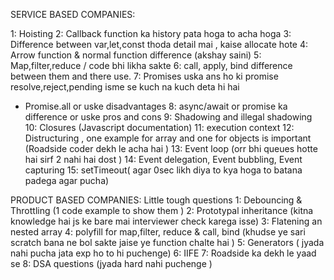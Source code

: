 SERVICE BASED COMPANIES:

1: Hoisting 
2: Callback function ka history pata hoga to acha hoga
3: Difference between var,let,const thoda detail mai , kaise allocate hote 
4: Arrow function & normal function difference (akshay saini)
5: Map,filter,reduce / code bhi likha sakte 
6: call, apply, bind difference between them and there use.
7: Promises 
	uska ans ho ki promise resolve,reject,pending isme se kuch na kuch deta hi hai 
- Promise.all or uske disadvantages
8: async/await or promise ka difference or uske pros and cons 
9: Shadowing and illegal shadowing 
10: Closures (Javascript documentation)
11: execution context 
12: Distructuring , one example for array and one for objects is important (Roadside coder dekh le acha hai )
13: Event loop (orr bhi queues hotte hai sirf 2 nahi hai dost )
14: Event delegation, Event bubbling, Event capturing 
15: setTimeout( agar 0sec likh diya to kya hoga to batana padega agar pucha)

PRODUCT BASED COMPANIES:
Little tough questions 
1: Debouncing & Throttling (1 code example to show them )
2: Prototypal inheritance (kitna knowledge hai js ke bare mai interviewer check karega isse)
3: Flatening an nested array 
4: polyfill for map,filter, reduce & call, bind 
	(khudse ye sari scratch bana ne bol sakte jaise ye function chalte hai )
5: Generators ( jyada nahi pucha jata exp ho to hi puchenge)
6: IIFE
7: Roadside ka dekh le yaad se
8: DSA questions (jyada hard nahi puchenge )
